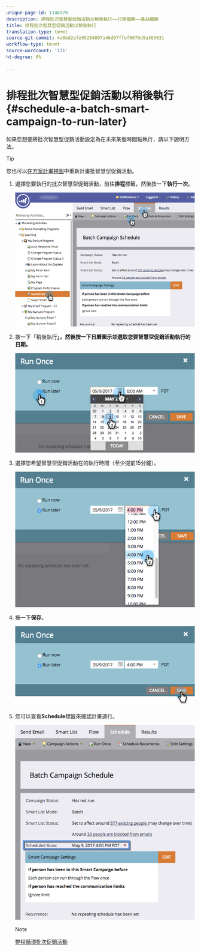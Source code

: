 ```yaml
---
unique-page-id: 1146970
description: 排程批次智慧型促銷活動以稍後執行——行銷檔案——產品檔案
title: 排程批次智慧型促銷活動以稍後執行
translation-type: tm+mt
source-git-commit: 4a0bd2efe99284807a46d07ffef0070d9a303631
workflow-type: tm+mt
source-wordcount: '131'
ht-degree: 0%

---
```



# 排程批次智慧型促銷活動以稍後執行{#schedule-a-batch-smart-campaign-to-run-later}

如果您想要將批次智慧型促銷活動設定為在未來某個時間點執行，請以下說明方法。

>[!TIP]
>
>您也可以[在方案計畫視圖](/help/marketo/product-docs/core-marketo-concepts/programs/program-schedule-view/reschedule-a-batch-smart-campaign-in-the-program-schedule-view.md)中重新計畫批智慧型促銷活動。

1. 選擇您要執行的批次智慧型促銷活動，前往&#x200B;**排程**&#x200B;標籤，然後按一下&#x200B;**執行一次**。

   ![](assets/scheduledruns2.png)

1. 按一下「稍後執行&#x200B;**」，然後按一下日曆圖示並選取您要智慧型促銷活動執行的日期。**

   ![](assets/runonce.png)

1. 選擇您希望智慧型促銷活動在的執行時間（至少提前15分鐘）。

   ![](assets/runoncetime.png)

1. 按一下&#x200B;**保存**。

   ![](assets/runoncetimesave.png)

1. 您可以查看&#x200B;**Schedule**&#x200B;標籤來確認計畫運行。

   ![](assets/scheduledrunsbox.png)

   >[!NOTE]
   >
   >[排程循環批次促銷活動](/help/marketo/product-docs/core-marketo-concepts/smart-campaigns/using-smart-campaigns/schedule-a-recurring-batch-campaign.md)
